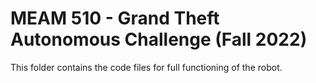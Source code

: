 # MEAM 510 - Grand Theft Autonomous Challenge (Fall 2022)

This folder contains the code files for full functioning of the robot.
